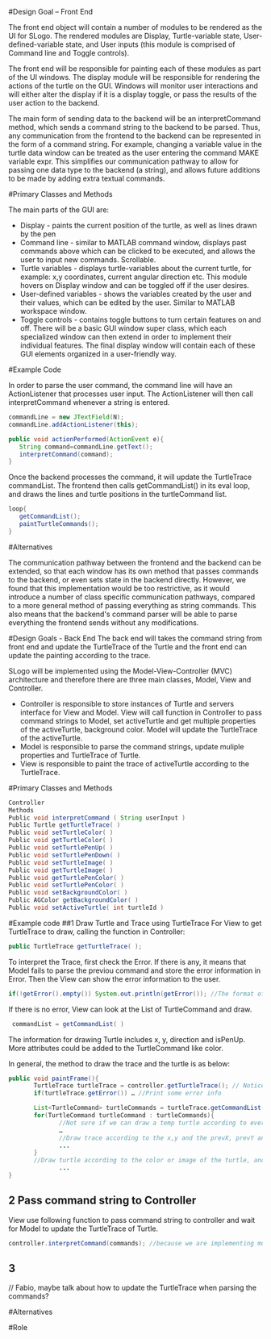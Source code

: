 #Design Goal  – Front End

The front end object will contain a number of modules to be rendered as the UI for SLogo. The rendered modules are Display, Turtle-variable state, User-defined-variable state, and User inputs (this module is comprised of Command line and Toggle controls).  

The front end will be responsible for painting each of these modules as part of the UI windows. The display module will be responsible for rendering the actions of the turtle on the GUI. Windows will monitor user interactions and will either alter the display if it is a display toggle, or pass the results of the user action to the backend. 

The main form of sending data to the backend will be an interpretCommand method, which sends a command string to the backend to be parsed. Thus, any communication from the frontend to the backend can be represented in the form of a command string. For example, changing a variable value in the turtle data window can be treated as the user entering the command MAKE variable expr. This simplifies our communication pathway to allow for passing one data type to the backend (a string), and allows future additions to be made by adding extra textual commands.

#Primary Classes and Methods
	
The main parts of the GUI are:
* Display - paints the current position of the turtle, as well as lines drawn by the pen
* Command line - similar to MATLAB command window, displays past commands above which can be clicked to be executed, and allows the user to input new commands. Scrollable.
* Turtle variables - displays turtle-variables about the current turtle, for example: x,y coordinates, current angular direction etc. This module hovers on Display window and can be toggled off if the user desires.
* User-defined variables - shows the variables created by the user and their values, which can be edited by the user. Similar to MATLAB workspace window.
* Toggle controls - contains toggle buttons to turn certain features on and off.
There will be a basic GUI window super class, which each specialized window can then extend in order to implement their individual features. The final display window will contain each of these GUI elements organized in a user-friendly way.

#Example Code

In order to parse the user command, the command line will have an ActionListener that processes user input. The ActionListener will then call interpretCommand whenever a string is entered.

```java
commandLine = new JTextField(N);
commandLine.addActionListener(this);

public void actionPerformed(ActionEvent e){
   String command=commandLine.getText();
   interpretCommand(command);
}
```
Once the backend processes the command, it will update the TurtleTrace commandList. The frontend then calls getCommandList() in its eval loop, and draws the lines and turtle positions in the turtleCommand list.
```java
loop{
   getCommandList();
   paintTurtleCommands();
}
```
#Alternatives

The communication pathway between the frontend and the backend can be extended, so that each window has its own method that passes commands to the backend, or even sets state in the backend directly. However, we found that this implementation would be too restrictive, as it would introduce a number of class specific communication pathways, compared to a more general method of passing everything as string commands. This also means that the backend's command parser will be able to parse everything the frontend sends without any modifications.


#Design Goals - Back End
The back end will takes the command string from front end and update the TurtleTrace of the Turtle and the front end can update the painting according to the trace.

SLogo will be implemented using the Model-View-Controller (MVC) architecture and therefore there are three main classes, Model, View and Controller. 
* Controller is responsible to store instances of Turtle and servers interface for View and Model. View will call function in Controller to pass command strings to Model, set activeTurtle and get multiple properties of the activeTurtle, background color.  Model will update the TurtleTrace of the activeTurtle.
* Model is responsible to parse the command strings, update muliple properties and TurtleTrace of Turtle.
* View is responsible to paint the trace of activeTurtle according to the TurtleTrace.

#Primary Classes and Methods
```java
Controller
Methods
Public void interpretCommand ( String userInput )
Public Turtle getTurtleTrace( )
Public void setTurtleColor( )
Public void getTurtleColor( )
Public void setTurtlePenUp( )
Public void setTurtlePenDown( )
Public void setTurtleImage( )
Public void getTurtleImage( )
Public void getTurtlePenColor( )
Public void setTurtlePenColor( )
Public void setBackgroundColor( )
Public AGColor getBackgroundColor( )
Public void setActiveTurtle( int turtleId )
```

#Example code
##1 Draw Turtle and Trace using TurtleTrace 
For View to get TurtleTrace to draw, calling the function in Controller:
```java
public TurtleTrace getTurtleTrace( );
```
To interpret the Trace, first check the Error. If there is any, it means that Model fails to parse the previou command and store the error information in Error. Then the View can show the error information to the user.
```java
if(!getError().empty()) System.out.println(getError()); //The format of Error is not decided yet, may be String.
```
If there is no error, View can look at the List of TurtleCommand and draw.
```java
 commandList = getCommandList( )
```
The information for drawing Turtle includes x, y, direction and isPenUp. More attributes could be added to the TurtleCommand like color.

In general, the method to draw the trace and the turtle is as below:
```java
public void paintFrame(){
       TurtleTrace turtleTrace = controller.getTurtleTrace(); // Notice that the return value could extend to List of TurtleTrace, then need to draw multiple turtle and traces
       if(turtleTrace.getError()) … //Print some error info

       List<TurtleCommand> turtleCommands = turtleTrace.getCommandList( );
       for(TurtleCommand turtleCommand : turtleCommands){
              //Not sure if we can draw a temp turtle according to every x,y,direction and disappear after we draw the next position to do the animation? 
              …
              //Draw trace according to the x,y and the prevX, prevY and isPenUp
              ...
       }
       //Draw turtle according to the color or image of the turtle, and x,y,direction in turtleCommand
              ...
}
```

## 2 Pass command string to Controller
View use following function to pass command string to controller and wait for Model to update the TurtleTrace of Turtle.

```java
controller.interpretCommand(commands); //because we are implementing multithreaded program, the view will have to wait for the function complete
```

## 3
 // Fabio, maybe talk about how to update the TurtleTrace when parsing the commands?

#Alternatives

#Role


